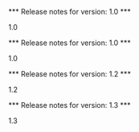 

*** Release notes for version: 1.0 ***

1.0

*** Release notes for version: 1.0 ***

1.0

*** Release notes for version: 1.2 ***

1.2

*** Release notes for version: 1.3 ***

1.3